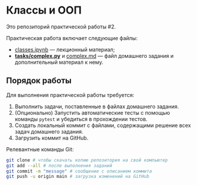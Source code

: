 # Классы и ООП

Это репозиторий практической работы #2.

Практическая работа включает следующие файлы:

- [classes.ipynb](operations.ipynb) &mdash; лекционный материал;
- [**tasks/complex.py**](./tasks/complex.py) и [complex.md](./complex.md) &mdash; файл домашнего задания и дополнительный материал к нему.

## Порядок работы

Для выполнения практической работы требуется:
1. Выполнить задачи, поставленные в файлах домашнего задания.
2. (Опционально) Запустить автоматические тесты с помощью команды `pytest` и убедиться в прохождении тестов.
3. Создать локальный коммит с файлами, содержащими решение всех задач домашнего задания.
3. Загрузить коммит на GitHub.

Релевантные команды Git:

```sh
git clone # чтобы скачать копию репозитория на свой компьютер
git add --all # после выполнения заданий
git commit -m "message" # сообщение с описанием коммита
git push -u origin main # загрузка изменений на GitHub
```
